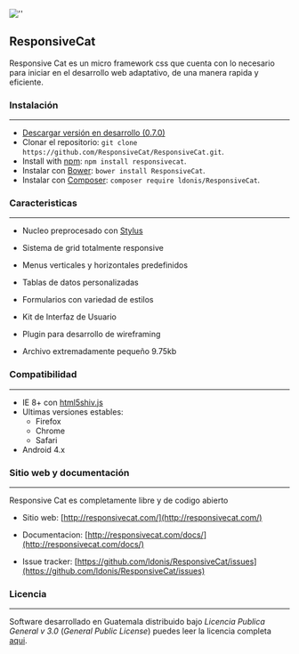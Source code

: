 ![''](http://responsivecat.com/www/responsivecat.com/Template/img/rcat.png "Responsive cat")

## ResponsiveCat
Responsive Cat es un micro framework css que cuenta con lo necesario para iniciar en el desarrollo web adaptativo, de una manera rapida y eficiente.

### Instalación
----------------
* [Descargar versión en desarrollo (0.7.0)](https://github.com/ResponsiveCat/ResponsiveCat/archive/master.zip)
* Clonar el repositorio: `git clone https://github.com/ResponsiveCat/ResponsiveCat.git`.
* Install with [npm](https://www.npmjs.com): `npm install responsivecat`.
* Instalar con [Bower](http://bower.io): `bower install ResponsiveCat`.
* Instalar con [Composer](https://getcomposer.org): `composer require ldonis/ResponsiveCat`.

### Caracteristicas
---------------

* Nucleo preprocesado con [Stylus](https://learnboost.github.io/stylus/)

* Sistema de grid totalmente responsive

* Menus verticales y horizontales predefinidos

* Tablas de datos personalizadas

* Formularios con variedad de estilos

* Kit de Interfaz de Usuario

* Plugin para desarrollo de wireframing

* Archivo extremadamente pequeño 9.75kb

### Compatibilidad
----------------------

* IE 8+ con [html5shiv.js](https://github.com/aFarkas/html5shiv)
* Ultimas versiones estables:
    + Firefox
    + Chrome
    + Safari
* Android 4.x

### Sitio web y documentación
----------------

Responsive Cat es completamente libre y de codigo abierto

* Sitio web: [http://responsivecat.com/](http://responsivecat.com/)

* Documentacion: [http://responsivecat.com/docs/](http://responsivecat.com/docs/)

* Issue tracker: [https://github.com/ldonis/ResponsiveCat/issues](https://github.com/ldonis/ResponsiveCat/issues)

### Licencia
----------------

Software desarrollado en Guatemala distribuido bajo *Licencia Publica General v 3.0* (*General Public License*)  puedes leer la licencia completa [aqui](https://github.com/ResponsiveCat/ResponsiveCat/blob/master/LICENSE).
